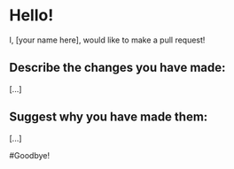 # Hello!

I, [your name here], would like to make a pull request!

## Describe the changes you have made:

[...]

## Suggest why you have made them:

[...]

#Goodbye!
